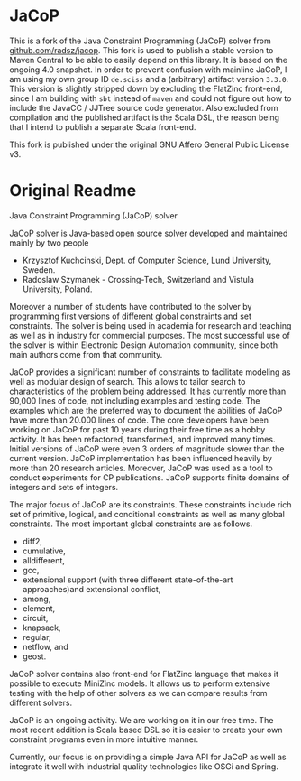 JaCoP
=====

This is a fork of the Java Constraint Programming (JaCoP) solver from [github.com/radsz/jacop](https://github.com/radsz/jacop).
This fork is used to publish a stable version to Maven Central to be able to easily depend on this library.
It is based on the ongoing 4.0 snapshot. In order to prevent confusion with mainline JaCoP, I am using my own group ID
`de.sciss` and a (arbitrary) artifact version `3.3.0`. This version is slightly stripped down by excluding the FlatZinc
front-end, since I am building with `sbt` instead of `maven` and could not figure out how to include the JavaCC / JJTree
source code generator. Also excluded from compilation and the published artifact is the Scala DSL, the reason being that
I intend to publish a separate Scala front-end.

This fork is published under the original GNU Affero General Public License v3.

# Original Readme

Java Constraint Programming (JaCoP) solver

JaCoP solver is Java-based open source solver developed and maintained mainly by two people
- Krzysztof Kuchcinski, Dept. of Computer Science, Lund University, Sweden.
- Radoslaw Szymanek - Crossing-Tech, Switzerland and Vistula University, Poland.

Moreover a number of students have contributed to the solver by programming first versions of different global
constraints and set constraints. The solver is being used in academia for research and teaching as well as in
industry for commercial purposes. The most successful use of the solver is within Electronic Design Automation
community, since both main authors come from that community.

JaCoP provides a significant number of constraints to facilitate modeling as well as modular design of search.
This allows to tailor search to characteristics of the problem being addressed. It has currently more than 90,000 lines
of code, not including examples and testing code. The examples which are the preferred way to document the abilities of
JaCoP have more than 20.000 lines of code. The core developers have been working on JaCoP for past 10 years during their
free time as a hobby activity. It has been refactored, transformed, and improved many times. Initial versions of JaCoP
were even 3 orders of magnitude slower than the current version. JaCoP implementation has been influenced heavily by
more than 20 research articles. Moreover, JaCoP was used as a tool to conduct experiments for CP publications.
JaCoP supports finite domains of integers and sets of integers.

The major focus of JaCoP are its constraints. These constraints include rich set of primitive, logical, and
conditional constraints as well as many global constraints. The most important global constraints are as follows.

- diff2,
- cumulative,
- alldifferent,
- gcc,
- extensional support (with three different state-of-the-art approaches)and extensional conflict,
- among,
- element,
- circuit,
- knapsack,
- regular,
- netflow, and
- geost.

JaCoP solver contains also front-end for FlatZinc language that makes it possible to execute MiniZinc models. It allows
us to perform extensive testing with the help of other solvers as we can compare results from different solvers.

JaCoP is an ongoing activity. We are working on it in our free time. The most recent addition is Scala based DSL so
it is easier to create your own constraint programs even in more intuitive manner.

Currently, our focus is on providing a simple Java API for JaCoP as well as integrate it well with industrial quality
technologies like OSGi and Spring.
